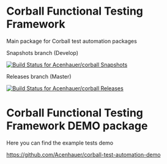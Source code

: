 Corball Functional Testing Framework
===============

Main package for Corball test automation packages

Snapshots branch (Develop)

[ ![Build Status for Acenhauer/corball Snapshots](http://jenkins.ledtalent.com/job/corball-core-snapshots/badge/icon)](http://jenkins.ledtalent.com/job/corball-core-snapshots/badge/icon)

Releases branch (Master)

[ ![Build Status for Acenhauer/corball Releases](http://jenkins.ledtalent.com/job/corball-core-releases/badge/icon)](http://jenkins.ledtalent.com/job/corball-core-releases/badge/icon)

Corball Functional Testing Framework DEMO package
===============

Here you can find the example tests demo

https://github.com/Acenhauer/corball-test-automation-demo